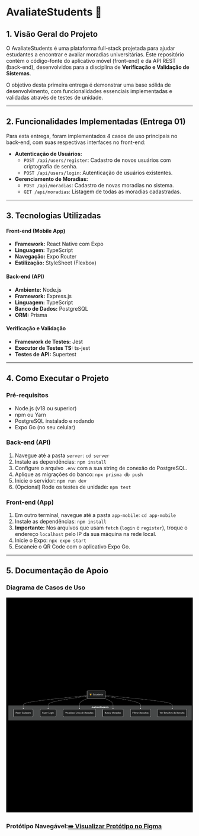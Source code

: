 # AvaliateStudents 🏡

## 1. Visão Geral do Projeto

O AvaliateStudents é uma plataforma full-stack projetada para ajudar estudantes a encontrar e avaliar moradias universitárias. Este repositório contém o código-fonte do aplicativo móvel (front-end) e da API REST (back-end), desenvolvidos para a disciplina de **Verificação e Validação de Sistemas**.

O objetivo desta primeira entrega é demonstrar uma base sólida de desenvolvimento, com funcionalidades essenciais implementadas e validadas através de testes de unidade.

---

## 2. Funcionalidades Implementadas (Entrega 01)

Para esta entrega, foram implementados 4 casos de uso principais no back-end, com suas respectivas interfaces no front-end:

-   **Autenticação de Usuários:**
    -   `POST /api/users/register`: Cadastro de novos usuários com criptografia de senha.
    -   `POST /api/users/login`: Autenticação de usuários existentes.
-   **Gerenciamento de Moradias:**
    -   `POST /api/moradias`: Cadastro de novas moradias no sistema.
    -   `GET /api/moradias`: Listagem de todas as moradias cadastradas.

---

## 3. Tecnologias Utilizadas

#### **Front-end (Mobile App)**
-   **Framework:** React Native com Expo
-   **Linguagem:** TypeScript
-   **Navegação:** Expo Router
-   **Estilização:** StyleSheet (Flexbox)

#### **Back-end (API)**
-   **Ambiente:** Node.js
-   **Framework:** Express.js
-   **Linguagem:** TypeScript
-   **Banco de Dados:** PostgreSQL
-   **ORM:** Prisma

#### **Verificação e Validação**
-   **Framework de Testes:** Jest
-   **Executor de Testes TS:** ts-jest
-   **Testes de API:** Supertest

---

## 4. Como Executar o Projeto

### Pré-requisitos
-   Node.js (v18 ou superior)
-   npm ou Yarn
-   PostgreSQL instalado e rodando
-   Expo Go (no seu celular)

### Back-end (API)
1.  Navegue até a pasta `server`: `cd server`
2.  Instale as dependências: `npm install`
3.  Configure o arquivo `.env` com a sua string de conexão do PostgreSQL.
4.  Aplique as migrações do banco: `npx prisma db push`
5.  Inicie o servidor: `npm run dev`
6.  (Opcional) Rode os testes de unidade: `npm test`

### Front-end (App)
1.  Em outro terminal, navegue até a pasta `app-mobile`: `cd app-mobile`
2.  Instale as dependências: `npm install`
3.  **Importante:** Nos arquivos que usam `fetch` (`login` e `register`), troque o endereço `localhost` pelo IP da sua máquina na rede local.
4.  Inicie o Expo: `npx expo start`
5.  Escaneie o QR Code com o aplicativo Expo Go.

---

## 5. Documentação de Apoio

### Diagrama de Casos de Uso
![Diagrama de Casos de Uso do Sistema](docs/casos-de-uso.png)

### Protótipo Navegável:[➡️ Visualizar Protótipo no Figma](https://www.figma.com/design/a7OVs61HbxlT3c3tP8GyXr/Sem-t%C3%ADtulo?node-id=2-170&t=GlEIy3610zuiOu88-1)
